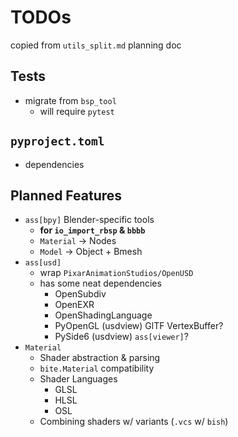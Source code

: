 # TODOs

copied from `utils_split.md` planning doc

## Tests
 * migrate from `bsp_tool`
   - will require `pytest`


## `pyproject.toml`
 * dependencies


## Planned Features
 * `ass[bpy]` Blender-specific tools
   - **for `io_import_rbsp` & `bbbb`**
   - `Material` -> Nodes
   - `Model` -> Object + Bmesh
 * `ass[usd]`
   - wrap `PixarAnimationStudios/OpenUSD`
   - has some neat dependencies
     * OpenSubdiv
     * OpenEXR
     * OpenShadingLanguage
     * PyOpenGL (usdview) GlTF VertexBuffer?
     * PySide6 (usdview) `ass[viewer]`?
 * `Material`
   - Shader abstraction & parsing
   - `bite.Material` compatibility
   - Shader Languages
     * GLSL
     * HLSL
     * OSL
   - Combining shaders w/ variants (`.vcs` w/ `bish`)
